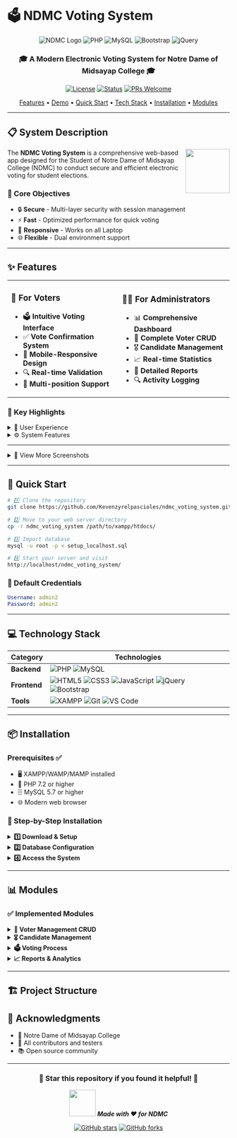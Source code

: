 # 🗳️ NDMC Voting System

<div align="center">
  
  ![NDMC Logo](https://img.shields.io/badge/NDMC-Voting%20System-green?style=for-the-badge&logo=checkmarx&logoColor=white)
  ![PHP](https://img.shields.io/badge/PHP-777BB4?style=for-the-badge&logo=php&logoColor=white)
  ![MySQL](https://img.shields.io/badge/MySQL-00000F?style=for-the-badge&logo=mysql&logoColor=white)
  ![Bootstrap](https://img.shields.io/badge/Bootstrap-563D7C?style=for-the-badge&logo=bootstrap&logoColor=white)
  ![jQuery](https://img.shields.io/badge/jQuery-0769AD?style=for-the-badge&logo=jquery&logoColor=white)
  
  <h3>🎓 A Modern Electronic Voting System for Notre Dame of Midsayap College 🎓</h3>
  
  [![License](https://img.shields.io/badge/License-MIT-blue.svg)](LICENSE)
  [![Status](https://img.shields.io/badge/Status-Active-success.svg)]()
  [![PRs Welcome](https://img.shields.io/badge/PRs-welcome-brightgreen.svg)](CONTRIBUTING.md)
  
  <p align="center">
    <a href="#-features">Features</a> •
    <a href="#-demo">Demo</a> •
    <a href="#-quick-start">Quick Start</a> •
    <a href="#-technology-stack">Tech Stack</a> •
    <a href="#-installation">Installation</a> •
    <a href="#-modules">Modules</a>
  </p>

</div>

---

## 📋 System Description

<img align="right" width="100" height="100" src="https://media.giphy.com/media/WUlplcMpOCEmTGBtBW/giphy.gif">

The **NDMC Voting System** is a comprehensive web-based app designed for the Student of Notre Dame of Midsayap College (NDMC) to conduct secure and efficient electronic voting for student elections.

### 🎯 Core Objectives
- 🔒 **Secure** - Multi-layer security with session management
- ⚡ **Fast** - Optimized performance for quick voting
- 📱 **Responsive** - Works on all Laptop
- 🌐 **Flexible** - Dual environment support


---

## ✨ Features

<table>
<tr>
<td width="50%">

### 👥 For Voters
- 🗳️ **Intuitive Voting Interface**
- ✅ **Vote Confirmation System**
- 📱 **Mobile-Responsive Design**
- 🔍 **Real-time Validation**
- 🎯 **Multi-position Support**

</td>
<td width="50%">

### 👨‍💼 For Administrators
- 📊 **Comprehensive Dashboard**
- 👤 **Complete Voter CRUD**
- 🎖️ **Candidate Management**
- 📈 **Real-time Statistics**
- 📝 **Detailed Reports**
- 🔍 **Activity Logging**

</td>
</tr>
</table>

### 🌟 Key Highlights



<details>
<summary>🎨 User Experience</summary>

- ✅ Intuitive Interface Design
- ✅ Mobile-First Approach
- ✅ Real-time Feedback
- ✅ Progress Indicators
- ✅ Confirmation Dialogs
- ✅ Error Handling

</details>

<details>
<summary>⚙️ System Features</summary>

- ✅ Dual Environment Support
- ✅ Automatic Configuration
- ✅ Department Hierarchy
- ✅ Multi-position Elections
- ✅ Export Capabilities
- ✅ Batch Operations

</details>

---



<details>
<summary>📸 View More Screenshots</summary>

<table>
<tr>
<td align="center">
  <img src="https://via.placeholder.com/300x200/2196F3/FFFFFF?text=Voter+Login" alt="Voter Login"><br>
  <b>🔐 Voter Login</b>
</td>
<td align="center">
  <img src="https://via.placeholder.com/300x200/FF9800/FFFFFF?text=Voting+Process" alt="Voting Process"><br>
  <b>🗳️ Voting Process</b>
</td>
<td align="center">
  <img src="https://via.placeholder.com/300x200/9C27B0/FFFFFF?text=Admin+Dashboard" alt="Admin Dashboard"><br>
  <b>📊 Admin Dashboard</b>
</td>
</tr>
</table>

</details>

---

## 🚀 Quick Start

```bash
# 1️⃣ Clone the repository
git clone https://github.com/Kevenzyrelpascioles/ndmc_voting_system.git

# 2️⃣ Move to your web server directory
cp -r ndmc_voting_system /path/to/xampp/htdocs/

# 3️⃣ Import database
mysql -u root -p < setup_localhost.sql

# 4️⃣ Start your server and visit
http://localhost/ndmc_voting_system/
```

### 🔑 Default Credentials
```yaml
Username: admin2
Password: admin2
```

---

## 💻 Technology Stack

<div align="center">

| Category | Technologies |
|----------|-------------|
| **Backend** | ![PHP](https://img.shields.io/badge/PHP-777BB4?style=flat-square&logo=php&logoColor=white) ![MySQL](https://img.shields.io/badge/MySQL-4479A1?style=flat-square&logo=mysql&logoColor=white) |
| **Frontend** | ![HTML5](https://img.shields.io/badge/HTML5-E34F26?style=flat-square&logo=html5&logoColor=white) ![CSS3](https://img.shields.io/badge/CSS3-1572B6?style=flat-square&logo=css3&logoColor=white) ![JavaScript](https://img.shields.io/badge/JavaScript-F7DF1E?style=flat-square&logo=javascript&logoColor=black) ![jQuery](https://img.shields.io/badge/jQuery-0769AD?style=flat-square&logo=jquery&logoColor=white) ![Bootstrap](https://img.shields.io/badge/Bootstrap-563D7C?style=flat-square&logo=bootstrap&logoColor=white) |
| **Tools** | ![XAMPP](https://img.shields.io/badge/XAMPP-FB7A24?style=flat-square&logo=xampp&logoColor=white) ![Git](https://img.shields.io/badge/Git-F05032?style=flat-square&logo=git&logoColor=white) ![VS Code](https://img.shields.io/badge/VS%20Code-007ACC?style=flat-square&logo=visual-studio-code&logoColor=white) |

</div>

---

## 📦 Installation

### Prerequisites ✅

- 🖥️ XAMPP/WAMP/MAMP installed
- 🐘 PHP 7.2 or higher
- 🗄️ MySQL 5.7 or higher
- 🌐 Modern web browser

### 🔧 Step-by-Step Installation

<details>
<summary><b>1️⃣ Download & Setup</b></summary>

```bash
# Clone the repository
git clone https://github.com/Kevenzyrelpascioles/ndmc_voting_system.git

# Navigate to the project
cd ndmc_voting_system

# Copy to web server directory
# For XAMPP (Windows)
cp -r . C:/xampp/htdocs/ndmc_voting_system/

# For XAMPP (Mac/Linux)
cp -r . /opt/lampp/htdocs/ndmc_voting_system/
```

</details>

<details>
<summary><b>2️⃣ Database Configuration</b></summary>

1. Start Apache and MySQL from XAMPP Control Panel
2. Open phpMyAdmin: `http://localhost/phpmyadmin`
3. Create a new database named `ndmc_voting`
4. Import `ndmc_voting_system`:
   - Click on the database
   - Go to "Import" tab
   - Choose file: `ndmc_voting_system.sql`
   - Click "Go"

</details>



<details>
<summary><b>4️⃣ Access the System</b></summary>

- 🗳️ **Voter Portal**: `http://localhost/ndmc_voting_system/`
- 👨‍💼 **Admin Panel**: `http://localhost/ndmc_voting_system/admin/`
- 📊 **Setup Check**: `http://localhost/ndmc_voting_system/setup_localhost.php`

</details>

---

## 📊 Modules

### ✅ Implemented Modules

<details>
<summary><b>👥 Voter Management CRUD</b></summary>

#### 🆕 CREATE - Add New Voters
- **Files**: `admin/new_voter.php`, `admin/save_voter.php`
- ✨ Auto-generated secure passwords
- 🏢 Department & course assignment
- ✔️ Duplicate prevention
- 📝 Form validation

#### 📖 READ - View Voter Lists
- **File**: `admin/voter_list.php`
- 🔍 Advanced search functionality
- 🏷️ Multiple filter options
- 📊 Voting status tracking
- 📥 Excel export capability

#### ✏️ UPDATE - Edit Voter Information
- **File**: `admin/edit_voter.php`
- 👤 Complete profile editing
- 🔐 Password management
- 🏢 Department transfers
- 📝 History tracking

#### 🗑️ DELETE - Remove Voters
- **File**: `admin/delete_voter.php`
- ⚠️ Confirmation dialogs
- 🔗 Cascade handling
- 📝 Audit logging

</details>

<details>
<summary><b>🎖️ Candidate Management</b></summary>

- CRUD operations
- Photo upload functionality
- Position management
- Voting statistics

</details>

<details>
<summary><b>🗳️ Voting Process</b></summary>

- Multi-step voting interface
- Real-time validation
- Vote confirmation system
- Security measures

</details>

<details>
<summary><b>📈 Reports & Analytics</b></summary>

- Real-time vote counting
- Detailed canvassing reports
- Export capabilities
- Visual statistics

</details>

---

## 🏗️ Project Structure

## 🙏 Acknowledgments

- 🏫 Notre Dame of Midsayap College
- 👥 All contributors and testers
- 📚 Open source community

---

<div align="center">

### 🌟 Star this repository if you found it helpful! 🌟

<img src="https://media.giphy.com/media/LnQjpWaON8nhr21vNW/giphy.gif" width="60"> <em><b>Made with ❤️ for NDMC</b></em>

[![GitHub stars](https://img.shields.io/github/stars/your-username/ndmc_voting_system?style=social)](https://github.com/your-username/ndmc_voting_system/stargazers)
[![GitHub forks](https://img.shields.io/github/forks/your-username/ndmc_voting_system?style=social)](https://github.com/your-username/ndmc_voting_system/network/members)

</div> 
